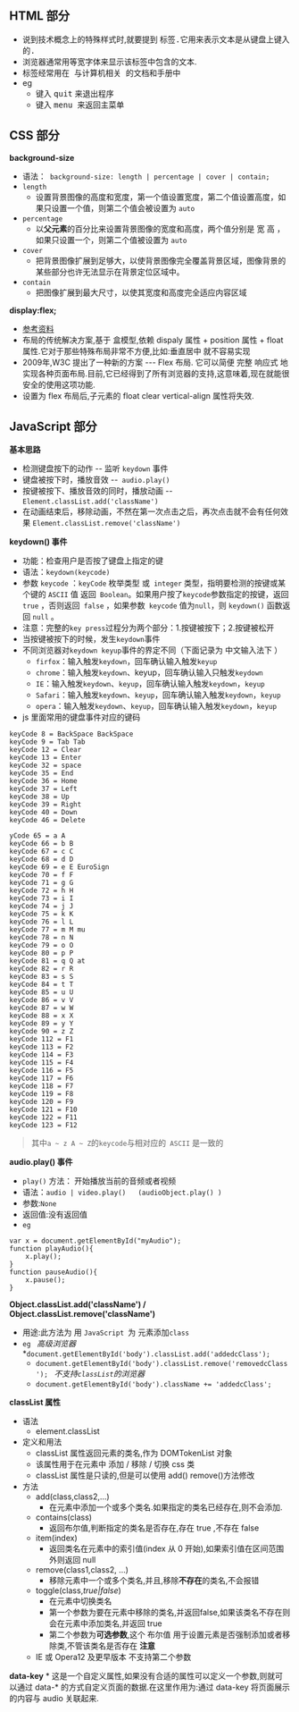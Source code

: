 ## HTML 部分
 **<kbd>**
 * 说到技术概念上的特殊样式时,就要提到 <kbd> 标签.它用来表示文本是从键盘上键入的.
 * 浏览器通常用等宽字体来显示该标签中包含的文本.
 * <kbd> 标签经常用在 与计算机相关 的文档和手册中
 * eg
    * 键入 <kbd>quit</kbd> 来退出程序
    * 键入 <kbd> menu </kbd>  来返回主菜单



## CSS 部分

**background-size**
* 语法：``` background-size: length | percentage | cover | contain;```
* ```length``` 
    * 设置背景图像的高度和宽度，第一个值设置宽度，第二个值设置高度，如果只设置一个值，则第二个值会被设置为 ```auto```
* ```percentage``` 
    * 以**父元素**的百分比来设置背景图像的宽度和高度，两个值分别是 宽 高 ，如果只设置一个，则第二个值被设置为 ```auto```
* ```cover```
    * 把背景图像扩展到足够大，以使背景图像完全覆盖背景区域，图像背景的某些部分也许无法显示在背景定位区域中。
* ```contain```
    * 把图像扩展到最大尺寸，以使其宽度和高度完全适应内容区域

**display:flex;**
* [参考资料](http://www.ruanyifeng.com/blog/2015/07/flex-grammar.html)
* 布局的传统解决方案,基于 盒模型,依赖 dispaly 属性 +  position 属性 + float 属性.它对于那些特殊布局非常不方便,比如:垂直居中 就不容易实现
* 2009年,W3C 提出了一种新的方案 --- Flex 布局. 它可以简便 完整 响应式 地实现各种页面布局.目前,它已经得到了所有浏览器的支持,这意味着,现在就能很安全的使用这项功能.
* 设置为 flex 布局后,子元素的 float clear vertical-align 属性将失效.



## JavaScript 部分

**基本思路**
* 检测键盘按下的动作 -- 监听 ```keydown``` 事件
* 键盘被按下时，播放音效 --``` audio.play()```
* 按键被按下、播放音效的同时，播放动画 -- ```Element.classList.add('className')```
* 在动画结束后，移除动画，不然在第一次点击之后，再次点击就不会有任何效果 ```Element.classList.remove('className')```

**keydown() 事件**

* 功能：检查用户是否按了键盘上指定的键
* 语法：```keydown(keycode)```
* 参数 ```keycode``` ：```keyCode``` 枚举类型 或``` integer``` 类型，指明要检测的按键或某个键的 ```ASCII``` 值 返回``` Boolean```。如果用户按了``` keycode ```参数指定的按键，返回 ```true``` ，否则返回``` false``` ，如果参数``` keycode``` 值为``` null ```，则 ```keydown()``` 函数返回 ```null``` 。
* 注意：完整的``` key press ```过程分为两个部分：1.按键被按下；2.按键被松开
* 当按键被按下的时候，发生``` keydown ```事件
* 不同浏览器对``` keydown keyup ```事件的界定不同（下面记录为 中文输入法下 ）
    * ```firfox```：输入触发```keydown```，回车确认输入触发```keyup```
    * ```chrome```：输入触发```keydown```、keyup，回车确认输入只触发```keydown```
    * ```IE```：输入触发```keydown```、```keyup```，回车确认输入触发```keydown```，```keyup```
    * ```Safari```：输入触发```keydown```、```keyup```，回车确认输入触发```keydown```，```keyup```
    * ```opera```：输入触发```keydown```、```keyup```，回车确认输入触发```keydown```，```keyup```
* js 里面常用的键盘事件对应的键码
```
keyCode 8 = BackSpace BackSpace
keyCode 9 = Tab Tab
keyCode 12 = Clear
keyCode 13 = Enter
keyCode 32 = space  
keyCode 35 = End
keyCode 36 = Home
keyCode 37 = Left
keyCode 38 = Up
keyCode 39 = Right
keyCode 40 = Down
keyCode 46 = Delete

yCode 65 = a A
keyCode 66 = b B
keyCode 67 = c C
keyCode 68 = d D
keyCode 69 = e E EuroSign
keyCode 70 = f F
keyCode 71 = g G
keyCode 72 = h H
keyCode 73 = i I
keyCode 74 = j J
keyCode 75 = k K
keyCode 76 = l L
keyCode 77 = m M mu
keyCode 78 = n N
keyCode 79 = o O
keyCode 80 = p P
keyCode 81 = q Q at
keyCode 82 = r R
keyCode 83 = s S
keyCode 84 = t T
keyCode 85 = u U
keyCode 86 = v V
keyCode 87 = w W
keyCode 88 = x X
keyCode 89 = y Y
keyCode 90 = z Z
keyCode 112 = F1
keyCode 113 = F2
keyCode 114 = F3
keyCode 115 = F4
keyCode 116 = F5
keyCode 117 = F6
keyCode 118 = F7
keyCode 119 = F8
keyCode 120 = F9
keyCode 121 = F10
keyCode 122 = F11
keyCode 123 = F12

```
> 其中``` a ~ z A ~ Z ```的``` keycode ```与相对应的``` ASCII``` 是一致的

**audio.play() 事件**
* ```play()``` 方法： 开始播放当前的音频或者视频
* 语法：```audio | video.play()   (audioObject.play() )```
* 参数:```None```
* 返回值:没有返回值
* ```eg```
``` 
var x = document.getElementById("myAudio");
function playAudio(){
    x.play();
}
function pauseAudio(){
    x.pause();
}

```


**Object.classList.add('className') / Object.classList.remove('className')**

* 用途:此方法为 用 ```JavaScript ```为 元素添加``` class  ```
* ```eg ```
*高级浏览器*
    *``` document.getElementById('body').classList.add('addedcClass');  ```
    * ``` document.getElementById('body').classList.remove('removedcClass');  ```
*不支持``` classList ```的浏览器*
    * ```document.getElementById('body').className += 'addedcClass';  ```

**classList 属性**
* 语法
    * element.classList
* 定义和用法
    * classList 属性返回元素的类名,作为 DOMTokenList 对象
    * 该属性用于在元素中 添加 / 移除 / 切换 css 类
    * classList 属性是只读的,但是可以使用 add() remove()方法修改
* 方法
    * add(class,class2,...)
        * 在元素中添加一个或多个类名.如果指定的类名已经存在,则不会添加.
    * contains(class)
        * 返回布尔值,判断指定的类名是否存在,存在 true ,不存在 false
    * item(index)
        * 返回类名在元素中的索引值(index 从 0  开始),如果索引值在区间范围外则返回 null
    * remove(class1,class2, ...)
        * 移除元素中一个或多个类名,并且,移除**不存在**的类名,不会报错
    * toggle(class,*true|false*)
        * 在元素中切换类名
        * 第一个参数为要在元素中移除的类名,并返回false,如果该类名不存在则会在元素中添加类名,并返回 true
        * 第二个参数为**可选参数**,这个 布尔值 用于设置元素是否强制添加或者移除类,不管该类名是否存在
    **注意**
    * IE 或 Opera12 及更早版本 不支持第二个参数

**data-key**
    * 这是一个自定义属性,如果没有合适的属性可以定义一个参数,则就可以通过 data-* 的方式自定义页面的数据.在这里作用为:通过 data-key 将页面展示的内容与 audio 关联起来.


    


